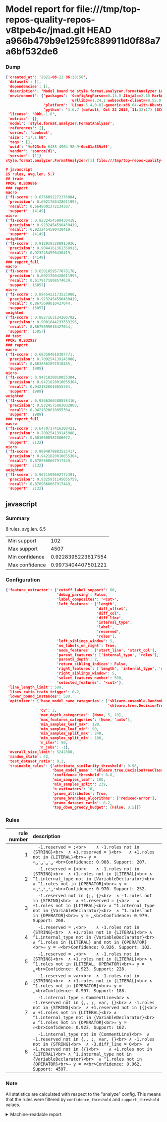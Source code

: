 # Model report for file:///tmp/top-repos-quality-repos-v8tpeb4c/jmad.git HEAD a966b479b9e1259fc889911d0f88a7a6bf532de6

### Dump

```json
{'created_at': '2021-08-22 06:38:50',
 'datasets': [],
 'dependencies': [],
 'description': 'Model bound to style.format.analyzer.FormatAnalyzer Lookout analyzer.',
 'environment': {'packages': 'ConfigArgParse==0.13.0 Jinja2==2.10 MarkupSafe==1.1.1 PyStemmer==1.3.0 PyYAML==5.1 Pympler==0.5 SQLAlchemy==1.2.10 SQLAlchemy-Utils==0.33.3 asdf==2.3.2 bblfsh==2.12.7 boto==2.49.0 boto3==1.9.130 botocore==1.12.130 cachetools==2.0.1 certifi==2019.3.9 chardet==3.0.4 clint==0.5.1 docker==3.7.0 docker-pycreds==0.4.0 dulwich==0.19.11 grpcio==1.19.0 grpcio-tools==1.19.0 humanfriendly==4.16.1 humanize==0.5.1 idna==2.8 jmespath==0.9.4 jsonschema==2.6.0 lookout-sdk==0.4.1 lookout-sdk-ml==0.19.0 lookout-style==0.2.0 lz4==2.1.6 modelforge==0.12.1 numpy==1.16.2 packaging==19.0 pandas==0.22.0 pip==19.0.3 protobuf==3.7.0 psycopg2-binary==2.7.5 pygtrie==2.3 pyparsing==2.3.1 python-dateutil==2.8.0 python-igraph==0.7.1.post6 pytz==2019.1 requests==2.21.0 requirements-parser==0.2.0 scikit-learn==0.20.1 scikit-optimize==0.5.2 scipy==1.2.1 semantic-version==2.6.0 setuptools==40.8.0 six==1.12.0 smart-open==1.8.1 sourced-ml==0.8.2 spdx==2.5.0 stringcase==1.2.0 tabulate==0.8.2 tqdm==4.31.1 '
                             'urllib3==1.24.1 websocket-client==0.55.0 xxhash==1.3.0',
                 'platform': 'Linux-5.4.0-81-generic-x86_64-with-Ubuntu-18.04-bionic',
                 'python': '3.6.7 (default, Oct 22 2018, 11:32:17) [GCC 8.2.0]'},
 'license': 'ODbL-1.0',
 'metrics': {},
 'model': 'style.format.analyzer.FormatAnalyzer',
 'references': [],
 'series': 'Lookout',
 'size': '17.1 kB',
 'tags': [],
 'uuid': '9c923cfb-6458-4904-98e9-0ec01a839a9f',
 'vendor': 'source{d}',
 'version': [1]}
style.format.analyzer.FormatAnalyzer/[1] file:///tmp/top-repos-quality-repos-v8tpeb4c/jmad.git a966b479b9e1259fc889911d0f88a7a6bf532de6

# javascript
15 rules, avg.len. 5.7
## train
PPCR: 0.939696
### report
macro
{'f1-score': 0.6756092272176004,
 'precision': 0.6921760428611995,
 'recall': 0.6648001372134307,
 'support': 14149}
micro
{'f1-score': 0.9232454590430419,
 'precision': 0.9232454590430419,
 'recall': 0.9232454590430419,
 'support': 14149}
weighted
{'f1-score': 0.9129193288913936,
 'precision': 0.9044161361368913,
 'recall': 0.9232454590430419,
 'support': 14149}
### report_full
macro
{'f1-score': 0.6501059577078178,
 'precision': 0.6921760428611995,
 'recall': 0.6179171808574639,
 'support': 15057}
micro
{'f1-score': 0.8945422173525988,
 'precision': 0.9232454590430419,
 'recall': 0.8675699010427044,
 'support': 15057}
weighted
{'f1-score': 0.8827163124200702,
 'precision': 0.9001644233333296,
 'recall': 0.8675699010427044,
 'support': 15057}
## test
PPCR: 0.932927
### report
macro
{'f1-score': 0.683594018307771,
 'precision': 0.709254139145088,
 'recall': 0.6638862897810485,
 'support': 1989}
micro
{'f1-score': 0.9421820010055304,
 'precision': 0.9421820010055304,
 'recall': 0.9421820010055304,
 'support': 1989}
weighted
{'f1-score': 0.9366366480558416,
 'precision': 0.9324575803002808,
 'recall': 0.9421820010055304,
 'support': 1989}
### report_full
macro
{'f1-score': 0.6470717416300421,
 'precision': 0.709254139145088,
 'recall': 0.6016608582886672,
 'support': 2132}
micro
{'f1-score': 0.9094879883523417,
 'precision': 0.9421820010055304,
 'recall': 0.8789868667917449,
 'support': 2132}
weighted
{'f1-score': 0.9021599692772391,
 'precision': 0.9325931145055759,
 'recall': 0.8789868667917449,
 'support': 2132}
```

## javascript
### Summary
8 rules, avg.len. 6.5

| | |
|-|-|
|Min support|102|
|Max support|4507|
|Min confidence|0.9228395223617554|
|Max confidence|0.9973404407501221|

### Configuration

```json
{'feature_extractor': {'cutoff_label_support': 80,
                       'debug_parsing': False,
                       'label_composites': '<cut>',
                       'left_features': ['length',
                                         'diff_offset',
                                         'diff_col',
                                         'diff_line',
                                         'internal_type',
                                         'label',
                                         'reserved',
                                         'roles'],
                       'left_siblings_window': 5,
                       'no_labels_on_right': True,
                       'node_features': ['start_line', 'start_col'],
                       'parent_features': ['internal_type', 'roles'],
                       'parents_depth': 2,
                       'return_sibling_indices': False,
                       'right_features': ['length', 'internal_type', 'reserved', 'roles'],
                       'right_siblings_window': 5,
                       'select_features_number': 500,
                       'selected_features': '<cut>'},
 'line_length_limit': 500,
 'lines_ratio_train_trigger': 0.2,
 'lower_bound_instances': 500,
 'optimizer': {'base_model_name_categories': ['sklearn.ensemble.RandomForestClassifier',
                                              'sklearn.tree.DecisionTreeClassifier'],
               'cv': 3,
               'max_depth_categories': [None, 5, 10],
               'max_features_categories': [None, 'auto'],
               'min_samples_leaf_max': 120,
               'min_samples_leaf_min': 90,
               'min_samples_split_max': 240,
               'min_samples_split_min': 180,
               'n_iter': 50,
               'n_jobs': -1},
 'overall_size_limit': 5242880,
 'random_state': 42,
 'test_dataset_ratio': 0.2,
 'trainable_rules': {'attribute_similarity_threshold': 0.98,
                     'base_model_name': 'sklearn.tree.DecisionTreeClassifier',
                     'confidence_threshold': 0.8,
                     'min_samples_leaf': 100,
                     'min_samples_split': 239,
                     'n_estimators': 10,
                     'prune_attributes': True,
                     'prune_branches_algorithms': ['reduced-error'],
                     'prune_dataset_ratio': 0.2,
                     'top_down_greedy_budget': [False, 0.5]}}
```

### Rules

| rule number | description |
|----:|:-----|
| 1 | `  -1.reserved = ;<br>	∧ -1.roles not in {STRING}<br>	∧ +1.reserved = }<br>	∧ +1.roles not in {LITERAL}<br>⇒ y = ⏎␣⁻␣⁻␣⁻␣⁻<br>Confidence: 0.988. Support: 207.` |
| 2 | `  -1.reserved = {<br>	∧ -1.roles not in {STRING}<br>	∧ +1.roles not in {LITERAL}<br>	∧ ^1.internal_type not in {VariableDeclarator}<br>	∧ ^1.roles not in {OPERATOR}<br>⇒ y = ⏎␣⁺␣⁺␣⁺␣⁺<br>Confidence: 0.970. Support: 252.` |
| 3 | `  -1.reserved not in {;, {}<br>	∧ -1.roles not in {STRING}<br>	∧ +1.reserved = {<br>	∧ +1.roles not in {LITERAL}<br>	∧ ^1.internal_type not in {VariableDeclarator}<br>	∧ ^1.roles not in {OPERATOR}<br>⇒ y = ␣<br>Confidence: 0.979. Support: 260.` |
| 4 | `  -1.reserved = ,<br>	∧ -1.roles not in {STRING}<br>	∧ +1.roles not in {LITERAL}<br>	∧ ^1.internal_type not in {VariableDeclarator}<br>	∧ ^1.roles in {LITERAL} and not in {OPERATOR}<br>⇒ y = ⏎<br>Confidence: 0.926. Support: 102.` |
| 5 | `  -1.reserved = ,<br>	∧ -1.roles not in {STRING}<br>	∧ +1.roles not in {LITERAL}<br>	∧ ^1.roles not in {LITERAL, OPERATOR}<br>⇒ y = ␣<br>Confidence: 0.923. Support: 228.` |
| 6 | `  -1.reserved = var<br>	∧ -1.roles not in {STRING}<br>	∧ +1.roles not in {LITERAL}<br>	∧ ^1.roles not in {OPERATOR}<br>⇒ y = ␣<br>Confidence: 0.997. Support: 188.` |
| 7 | `  -1.internal_type = CommentLine<br>	∧ -1.reserved not in {,, ;, var, {}<br>	∧ -1.roles not in {STRING}<br>	∧ +1.reserved not in {{}<br>	∧ +1.roles not in {LITERAL}<br>	∧ ^1.internal_type not in {VariableDeclarator}<br>	∧ ^1.roles not in {OPERATOR}<br>⇒ y = ⏎<br>Confidence: 0.923. Support: 162.` |
| 8 | `  -1.internal_type not in {CommentLine}<br>	∧ -1.reserved not in {,, ;, var, {}<br>	∧ -1.roles not in {STRING}<br>	∧ -3.diff_line = 0<br>	∧ +1.reserved not in {{}<br>	∧ +1.roles not in {LITERAL}<br>	∧ ^1.internal_type not in {VariableDeclarator}<br>	∧ ^1.roles not in {OPERATOR}<br>⇒ y = ∅<br>Confidence: 0.962. Support: 4507.` |

### Note
All statistics are calculated with respect to the "analyze" config. This means that the rules were filtered by
`confidence_threshold` and `support_threshold` values.

<details>
    <summary>Machine-readable report</summary>
```json
{"javascript": {"avg_rule_len": 6.5, "max_conf": 0.9973404407501221, "max_support": 4507, "min_conf": 0.9228395223617554, "min_support": 102, "num_rules": 8}}
```
</details>
